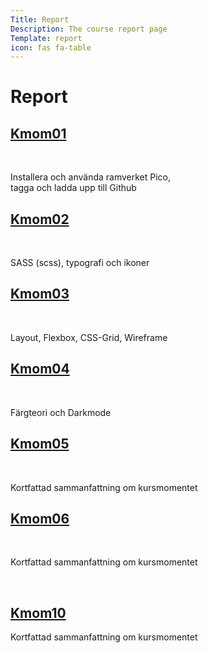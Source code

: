 ```yaml
---
Title: Report
Description: The course report page
Template: report
icon: fas fa-table
---
```


Report
==========================

<div class="kmom-box">
    <a href="report/kmom01"><h2>Kmom01</h2></a><br>
    <p>Installera och använda ramverket Pico, <br>   tagga och ladda upp till Github</p>
</div>
<div class="kmom-box">
    <a href="report/kmom02"><h2>Kmom02</h2></a><br>
    <p>SASS (scss), typografi och ikoner</p>
</div>
<div class="kmom-box">
    <a href="report/kmom03"><h2>Kmom03</h2></a><br>
    <p>Layout, Flexbox, CSS-Grid, Wireframe</p>
</div>
<div class="kmom-box">
    <a href="report/kmom04"><h2>Kmom04</h2></a><br>
    <p>Färgteori och Darkmode</p>
</div>
<div class="kmom-box">
    <a href="report/kmom05"><h2>Kmom05</h2></a><br>
    <p>Kortfattad sammanfattning om kursmomentet</p>
</div>
<div class="kmom-box">
    <a href="#"><h2>Kmom06</h2></a><br>
    <p>Kortfattad sammanfattning om kursmomentet</p>
</div>
<div class="kmom-box project"><br>
    <a href="#"><h2>Kmom10</h2></a>
    <p>Kortfattad sammanfattning om kursmomentet</p>
</div>